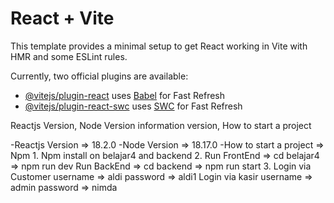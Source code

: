 # React + Vite

This template provides a minimal setup to get React working in Vite with HMR and some ESLint rules.

Currently, two official plugins are available:

- [@vitejs/plugin-react](https://github.com/vitejs/vite-plugin-react/blob/main/packages/plugin-react/README.md) uses [Babel](https://babeljs.io/) for Fast Refresh
- [@vitejs/plugin-react-swc](https://github.com/vitejs/vite-plugin-react-swc) uses [SWC](https://swc.rs/) for Fast Refresh


Reactjs Version, Node Version information version, How to start a project

-Reactjs Version => 18.2.0
-Node Version => 18.17.0
-How to start a project => Npm
    1. Npm install on belajar4 and backend
    2. Run FrontEnd => cd belajar4 => npm run dev
       Run BackEnd  => cd backend  => npm run start
    3. Login via Customer username => aldi
                          password => aldi1
       Login via kasir    username => admin
                          password => nimda

